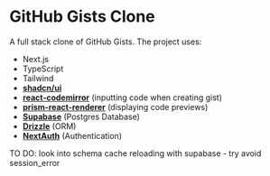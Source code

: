 # GitHub Gists Clone

A full stack clone of GitHub Gists. The project uses:

- Next.js
- TypeScript
- Tailwind
- [**shadcn/ui**](https://ui.shadcn.com/)
- [**react-codemirror**](https://uiwjs.github.io/react-codemirror/) (inputting code when creating gist)
- [**prism-react-renderer**](https://github.com/FormidableLabs/prism-react-renderer) (displaying code previews)
- [**Supabase**](https://supabase.com/) (Postgres Database)
- [**Drizzle**](https://orm.drizzle.team/) (ORM)
- [**NextAuth**](https://next-auth.js.org/) (Authentication)

TO DO: look into schema cache reloading with supabase - try avoid session_error
